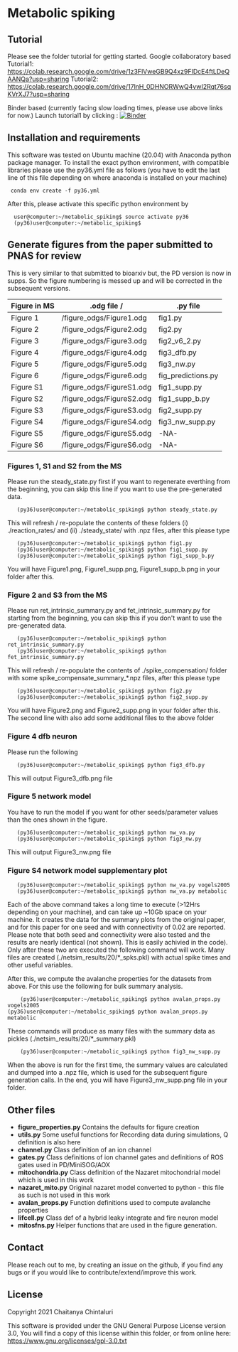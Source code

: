 # Metabolic spiking

## Tutorial


Please see the folder tutorial for getting started.
Google collaboratory based
Tutorial1: https://colab.research.google.com/drive/1z3FlVweGB9Q4xz9FIDcE4ftLDeQAANQa?usp=sharing
Tutorial2: https://colab.research.google.com/drive/17lnH_0DHNORWwQ4vwI2Rqt76sqKVrXJ7?usp=sharing


Binder based (currently facing slow loading times, please use above links for now.)
Launch tutorial1 by clicking : [![Binder](https://mybinder.org/badge_logo.svg)](https://mybinder.org/v2/gh/ccluri/metabolic_spiking/renorm)



## Installation and requirements
This software was tested on Ubuntu machine (20.04) with Anaconda python package manager. To install the exact python environment, with compatible libraries please use the py36.yml file as follows (you have to edit the last line of this file depending on where anaconda is installed on your machine)

     conda env create -f py36.yml

After this, please activate this specific python environment by

      user@computer:~/metabolic_spiking$ source activate py36
      (py36)user@computer:~/metabolic_spiking$

## Generate figures from the paper submitted to PNAS for review
This is very similar to that submitted to bioarxiv but, the PD version is now in supps. So the figure numbering is messed up and will be corrected in the subsequent versions.


|Figure in MS|.odg file /  |.py file|
|------------|-----------|--------|
| Figure 1  |/figure_odgs/Figure1.odg| fig1.py |
| Figure 2  |/figure_odgs/Figure2.odg| fig2.py |
| Figure 3  |/figure_odgs/Figure3.odg| fig2_v6_2.py |
| Figure 4  |/figure_odgs/Figure4.odg| fig3_dfb.py |
| Figure 5  |/figure_odgs/Figure5.odg| fig3_nw.py |
| Figure 6  |/figure_odgs/Figure6.odg| fig_predictions.py |
| Figure S1 |/figure_odgs/FigureS1.odg| fig1_supp.py |
| Figure S2 |/figure_odgs/FigureS2.odg| fig1_supp_b.py |
| Figure S3 |/figure_odgs/FigureS3.odg| fig2_supp.py |
| Figure S4 |/figure_odgs/FigureS4.odg| fig3_nw_supp.py |
| Figure S5 |/figure_odgs/FigureS5.odg| -NA- |
| Figure S6 |/figure_odgs/FigureS6.odg| -NA- |



### Figures 1, S1 and S2 from the MS
Please run the steady_state.py first if you want to regenerate everthing from the beginning, you can skip this line if you want to use the pre-generated data.

       (py36)user@computer:~/metabolic_spiking$ python steady_state.py

This will refresh / re-populate the contents of these folders (i) ./reaction_rates/ and (ii) ./steady_state/ with .npz files, after this please type

       (py36)user@computer:~/metabolic_spiking$ python fig1.py
       (py36)user@computer:~/metabolic_spiking$ python fig1_supp.py
       (py36)user@computer:~/metabolic_spiking$ python fig1_supp_b.py

You will have Figure1.png, Figure1_supp.png, Figure1_supp_b.png in your folder after this.


### Figure 2 and S3 from the MS
Please run ret_intrinsic_summary.py and fet_intrinsic_summary.py for starting from the beginning, you can skip this if you don't want to use the pre-generated data.

       (py36)user@computer:~/metabolic_spiking$ python ret_intrinsic_summary.py
       (py36)user@computer:~/metabolic_spiking$ python fet_intrinsic_summary.py

This will refresh / re-populate the contents of ./spike_compensation/ folder with some spike_compensate_summary_*.npz files, after this please type

       (py36)user@computer:~/metabolic_spiking$ python fig2.py
       (py36)user@computer:~/metabolic_spiking$ python fig2_supp.py

You will have Figure2.png and Figure2_supp.png in your folder after this. The second line with also add some additional files to the above folder

### Figure 4 dfb neuron
Please run the following

       (py36)user@computer:~/metabolic_spiking$ python fig3_dfb.py

This will output Figure3_dfb.png file

### Figure 5 network model

You have to run the model if you want for other seeds/parameter values than the ones shown in the figure.

       (py36)user@computer:~/metabolic_spiking$ python nw_va.py
       (py36)user@computer:~/metabolic_spiking$ python fig3_nw.py

This will output Figure3_nw.png file

### Figure S4 network model supplementary plot

       (py36)user@computer:~/metabolic_spiking$ python nw_va.py vogels2005
       (py36)user@computer:~/metabolic_spiking$ python nw_va.py metabolic

Each of the above command takes a long time to execute (>12Hrs depending on your machine), and can take up ~10Gb space on your machine. It creates the data for the summary plots from the original paper, and for this paper for one seed and with connectivity of 0.02 are reported. Please note that both seed and connectivity were also tested and the results are nearly identical (not shown). This is easily achivied in the code). Only after these two are executed the following command  will work. Many files are created (./netsim_results/20/*_spks.pkl) with actual spike times and other useful variables.  

After this, we compute the avalanche properties for the datasets from above. For this use the following for bulk summary analysis.

     	(py36)user@computer:~/metabolic_spiking$ python avalan_props.py vogels2005
	(py36)user@computer:~/metabolic_spiking$ python avalan_props.py metabolic

These commands will produce as many files with the summary data as pickles (./netsim_results/20/*_summary.pkl)

     	(py36)user@computer:~/metabolic_spiking$ python fig3_nw_supp.py

When the above is run for the first time, the summary values are calculated and dumped into a .npz file, which is used for the subsequent figure generation calls. In the end, you will have Figure3_nw_supp.png file in your folder.


## Other files

* **figure_properties.py**
  Contains the defaults for figure creation
* **utils.py**
  Some useful functions for Recording data during simulations, Q definition is also here
* **channel.py**
  Class definition of an ion channel
* **gates.py**
  Class definitions of ion channel gates and definitions of ROS gates used in PD/MiniSOG/AOX
* **mitochondria.py**
  Class definition of the Nazaret mitochondrial model which is used in this work
* **nazaret_mito.py**
  Original nazaret model converted to python - this file as such is not used in this work
* **avalan_props.py**
  Function definitions used to compute avalanche properties
* **lifcell.py**
  Class def of a hybrid leaky integrate and fire neuron model
* **mitosfns.py**
  Helper functions that are used in the figure generation.

## Contact

Please reach out to me, by creating an issue on the github, if you find any bugs or if you would like to contribute/extend/improve this work.


## License
Copyright 2021 Chaitanya Chintaluri

This software is provided under the GNU General Purpose License version 3.0,
You will find a copy of this license within this folder, or from online here: 
https://www.gnu.org/licenses/gpl-3.0.txt
